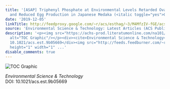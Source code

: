 ```yaml
---
title: '[ASAP] Triphenyl Phosphate at Environmental Levels Retarded Ovary Development
  and Reduced Egg Production in Japanese Medaka (<italic toggle="yes">Oryzias latipes</italic>)'
date: '2019-12-05'
linkTitle: http://feedproxy.google.com/~r/acs/esthag/~3/M4MfzIV-fGE/acs.est.9b05669
source: 'Environmental Science & Technology: Latest Articles (ACS Publications)'
description: '<p><img src="https://achs-prod.literatumonline.com/na101/home/literatum/publisher/achs/journals/content/esthag/0/esthag.ahead-of-print/acs.est.9b05669/20191205/images/medium/es9b05669_0002.gif"
  alt="TOC Graphic"/></p><div><cite>Environmental Science & Technology</cite></div><div>DOI:
  10.1021/acs.est.9b05669</div><img src="http://feeds.feedburner.com/~r/acs/esthag/~4/M4MfzIV-fGE"
  height="1" width="1" ...'
disable_comments: true
---
```

<p><img src="https://achs-prod.literatumonline.com/na101/home/literatum/publisher/achs/journals/content/esthag/0/esthag.ahead-of-print/acs.est.9b05669/20191205/images/medium/es9b05669_0002.gif" alt="TOC Graphic"/></p><div><cite>Environmental Science & Technology</cite></div><div>DOI: 10.1021/acs.est.9b05669</div><img src="http://feeds.feedburner.com/~r/acs/esthag/~4/M4MfzIV-fGE" height="1" width="1" ...